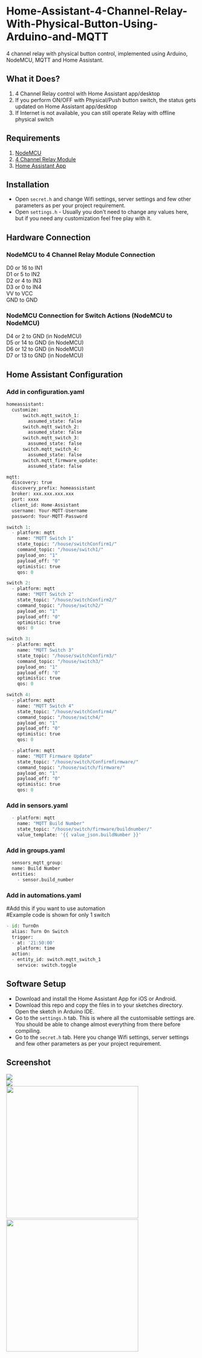 
# Home-Assistant-4-Channel-Relay-With-Physical-Button-Using-Arduino-and-MQTT
4 channel relay with physical button control, implemented using Arduino, NodeMCU, MQTT and Home Assistant.  

## What it Does?
1) 4 Channel Relay control with Home Assistant app/desktop  
2) If you perform ON/OFF with Physical/Push button switch, the status gets updated on Home Assistant app/desktop  
3) If Internet is not available, you can still operate Relay with offline physical switch

## Requirements
1) [NodeMCU](http://s.click.aliexpress.com/e/nlefJ4PI)
2) [4 Channel Relay Module](http://s.click.aliexpress.com/e/eK05ynRS)
3) [Home Assistant App](https://play.google.com/store/apps/details?id=io.homeassistant.companion.android&hl=en)

## Installation

 - Open <code>secret.h</code> and change Wifi settings, server settings and few other parameters as per your project requirement.
 - Open <code>settings.h</code> - Usually you don't need to change any values here, but if you need any customization feel free play with it.

## Hardware Connection

### NodeMCU to 4 Channel Relay Module Connection
D0 or 16 to IN1</br>
D1 or 5 to IN2</br>
D2 or 4 to IN3</br>
D3 or 0 to IN4</br>
VV to VCC</br>
GND to GND</br>

### NodeMCU Connection for Switch Actions (NodeMCU to NodeMCU)
D4 or 2 to GND (in NodeMCU) </br>
D5 or 14 to GND (in NodeMCU) </br>
D6 or 12 to GND (in NodeMCU) </br>
D7 or 13 to GND (in NodeMCU) </br>

## Home Assistant Configuration

### Add in configuration.yaml
```python
homeassistant:
  customize: 
      switch.mqtt_switch_1:
        assumed_state: false
      switch.mqtt_switch_2:
        assumed_state: false
      switch.mqtt_switch_3:
        assumed_state: false
      switch.mqtt_switch_4:
        assumed_state: false
      switch.mqtt_firmware_update:
        assumed_state: false

mqtt:
  discovery: true
  discovery_prefix: homeassistant
  broker: xxx.xxx.xxx.xxx
  port: xxxx
  client_id: Home-Assistant
  username: Your-MQTT-Username
  password: Your-MQTT-Password

switch 1:
  - platform: mqtt
    name: "MQTT Switch 1"
    state_topic: "/house/switchConfirm1/"
    command_topic: "/house/switch1/"
    payload_on: "1"
    payload_off: "0"
    optimistic: true
    qos: 0

switch 2:
  - platform: mqtt
    name: "MQTT Switch 2"
    state_topic: "/house/switchConfirm2/"
    command_topic: "/house/switch2/"
    payload_on: "1"
    payload_off: "0"
    optimistic: true
    qos: 0

switch 3:
  - platform: mqtt
    name: "MQTT Switch 3"
    state_topic: "/house/switchConfirm3/"
    command_topic: "/house/switch3/"
    payload_on: "1"
    payload_off: "0"
    optimistic: true
    qos: 0

switch 4:
  - platform: mqtt
    name: "MQTT Switch 4"
    state_topic: "/house/switchConfirm4/"
    command_topic: "/house/switch4/"
    payload_on: "1"
    payload_off: "0"
    optimistic: true
    qos: 0

  - platform: mqtt
    name: "MQTT Firmware Update"
    state_topic: "/house/switch/Confirmfirmware/"
    command_topic: "/house/switch/firmware/"
    payload_on: "1"
    payload_off: "0"
    optimistic: true
    qos: 0   
```

### Add in sensors.yaml
```python
  - platform: mqtt
    name: "MQTT Build Number"
    state_topic: "/house/switch/firmware/buildnumber/"
    value_template: '{{ value_json.buildNumber }}'
```

### Add in groups.yaml
```python
  sensors_mqtt_group:
  name: Build Number
  entities:
    - sensor.build_number
```

### Add in automations.yaml
#Add this if you want to use automation</br>
#Example code is shown for only 1 switch</br>
```python
- id: TurnOn
  alias: Turn On Switch
  trigger:
  - at: '21:50:00'
    platform: time
  action:
  - entity_id: switch.mqtt_switch_1
    service: switch.toggle
```

## Software Setup

 - Download and install the Home Assistant  App for iOS or Android.
 - Download this repo and copy the files in to your sketches directory. Open the sketch in Arduino IDE.
 - Go to the <code>settings.h</code> tab. This is where all the customisable settings are. You should be able to change almost everything from there before compiling.
 - Go to the <code>secret.h</code> tab. Here you change Wifi settings, server settings and few other parameters as per your project requirement.
 
## Screenshot
<img src="/Images/1.jpg" width="" height="" style="max-width:100%;"></br>
<img src="/Images/2.jpg" width="" height="" style="max-width:100%;"></br>
<img src="/Images/3.png" width="350" height="" style="max-width:100%;">&nbsp; &nbsp; &nbsp; &nbsp; &nbsp; &nbsp; &nbsp; &nbsp;
<img src="/Images/4.png" width="350" height="" style="max-width:100%;">

